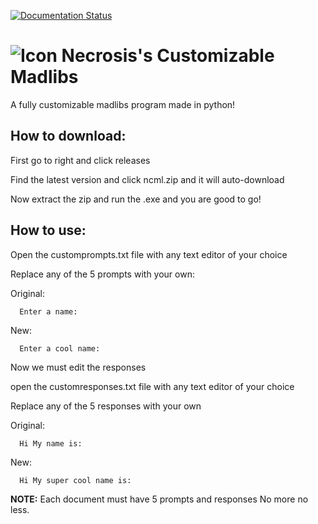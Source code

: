 [![Documentation Status](https://readthedocs.org/projects/necrosis-customizable-madlibs/badge/?version=latest)](https://necrosis-customizable-madlibs.readthedocs.io/en/latest/?badge=latest)
# ![Icon](https://github.com/Necrosis000/Necrosis-Customizable-Madlibs/blob/main/app.ico) Necrosis's Customizable Madlibs
A fully customizable madlibs program made in python!

## How to download:
 First go to right and click releases
 
 Find the latest version and click ncml.zip and it will auto-download
 
 Now extract the zip and run the .exe and you are good to go!


## How to use:

Open the customprompts.txt file with any text editor of your choice

Replace any of the 5 prompts with your own:

Original:
```
  Enter a name:
```
New:
```
  Enter a cool name:
```

Now we must edit the responses

open the customresponses.txt file with any text editor of your choice

Replace any of the 5 responses with your own

Original:
```
  Hi My name is:
```
New:
```
  Hi My super cool name is:
```

**NOTE:** Each document must have 5 prompts and responses No more no less.
